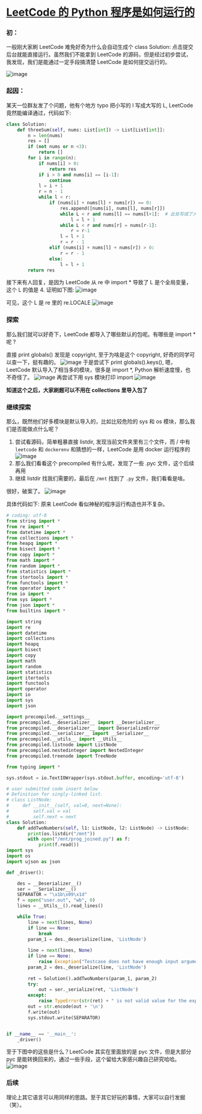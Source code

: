# [LeetCode 的 Python 程序是如何运行的](https://github.com/yihong0618/gitblog/issues/205)

### 初：
一般刚大家刷 LeetCode 难免好奇为什么会自动生成个 class Solution: 点击提交后台就能直接运行。虽然我们不能拿到 LeetCode 的源码，但是经过初步尝试，我发现，我们是能通过一定手段搞清楚 LeetCode 是如何提交运行的。

![image](https://user-images.githubusercontent.com/15976103/106418054-60617500-6490-11eb-92c8-b940b56ce531.png)

### 起因：

某天一位群友发了个问题，他有个地方 typo 把小写的 l 写成大写的 L, LeetCode 竟然能编译通过，代码如下:
```python
class Solution:
    def threeSum(self, nums: List[int]) -> List[List[int]]:
        n = len(nums)
        res = []
        if (not nums or n <3):
            return []
        for i in range(n):
            if nums[i] > 0:
                return res
            if i > 0 and nums[i] == [i-1]:
                continue
            l = i + 1
            r = n - 1
            while l < r:
                if (nums[i] + nums[l] + nums[r]) == 0:
                    res.append([nums[i], nums[l], nums[r]])
                    while L < r and nums[l] == nums[l+1]:  # 此处写成了大写的 L
                        l = l + 1
                    while L < r and nums[r] = nums[r-1]:
                        r = r-1
                    l = l + 1
                    r = r - 1
                elif (nums[i] + nums[l] + nums[r]) > 0:
                    r = r - 1
                else:
                    l = l + 1
        return res
```
接下来有人回复，是因为 LeetCode 从 re 中 import * 导致了 L 是个全局变量，这个 L 的值是 4. 证明如下图:
![image](https://user-images.githubusercontent.com/15976103/106418536-88050d00-6491-11eb-9393-67745a910821.png)

可见，这个 L 是 re 里的 re.LOCALE
![image](https://user-images.githubusercontent.com/15976103/106418616-bedb2300-6491-11eb-9e3c-87ecf979d234.png)

### 探索

那么我们就可以好奇下，LeetCode 都导入了哪些默认的包呢。有哪些是 import * 呢 ?

直接 print globals() 发现是 copyright, 至于为啥是这个 copyright, 好奇的同学可以查一下，挺有趣的。
![image](https://user-images.githubusercontent.com/15976103/106419165-d23abe00-6492-11eb-8f4d-4355f250fc65.png)
于是尝试下 print globals().keys(), 嗯，LeetCode 默认导入了相当多的模块，很多是 import *, Python 解析速度慢，也不奇怪了。
![image](https://user-images.githubusercontent.com/15976103/106419271-15952c80-6493-11eb-9192-7618b7769d65.png)
再尝试下用 sys 模块打印 import
![image](https://user-images.githubusercontent.com/15976103/106419347-44130780-6493-11eb-9838-a123d07b8dd1.png)

**知道这个之后，大家刷题可以不用在 collections 里导入包了**

### 继续探索

那么，既然他们好多模块是默认导入的，比如比较危险的 sys 和 os 模块，那么我们是否能做点什么呢？
1. 尝试看源码，简单粗暴直接 listdir, 发现当前文件夹里有三个文件，而 / 中有 `leetcode` 和 `dockerenv` 和猜想的一样，LeetCode 是用 docker 运行程序的
![image](https://user-images.githubusercontent.com/15976103/106419541-a5d37180-6493-11eb-92f1-fd29d4402e16.png)
2. 那么我们看看这个 precompiled 有什么呢，发现了一些 .pyc 文件，这个后续再用
3. 继续 listdir 找我们需要的，最后在 `/mnt` 找到了 `.py` 文件，我们看看是啥。

很好，破案了。
![image](https://user-images.githubusercontent.com/15976103/106420010-b89a7600-6494-11eb-88f6-e67510a25176.png)

具体代码如下: 原来 LeetCode 看似神秘的程序运行构造也并不复杂。
```python
# coding: utf-8
from string import *
from re import *
from datetime import *
from collections import *
from heapq import *
from bisect import *
from copy import *
from math import *
from random import *
from statistics import *
from itertools import *
from functools import *
from operator import *
from io import *
from sys import *
from json import *
from builtins import *

import string
import re
import datetime
import collections
import heapq
import bisect
import copy
import math
import random
import statistics
import itertools
import functools
import operator
import io
import sys
import json

import precompiled.__settings__
from precompiled.__deserializer__ import __Deserializer__
from precompiled.__deserializer__ import DeserializeError
from precompiled.__serializer__ import __Serializer__
from precompiled.__utils__ import __Utils__
from precompiled.listnode import ListNode
from precompiled.nestedinteger import NestedInteger
from precompiled.treenode import TreeNode

from typing import *

sys.stdout = io.TextIOWrapper(sys.stdout.buffer, encoding='utf-8')

# user submitted code insert below
# Definition for singly-linked list.
# class ListNode:
#     def __init__(self, val=0, next=None):
#         self.val = val
#         self.next = next
class Solution:
    def addTwoNumbers(self, l1: ListNode, l2: ListNode) -> ListNode:
        print(os.listdir("/mnt"))
        with open("/mnt/prog_joined.py") as f:
            print(f.read())
import sys
import os
import ujson as json

def _driver():

    des = __Deserializer__()
    ser = __Serializer__()
    SEPARATOR = "\x1b\x09\x1d"
    f = open("user.out", "wb", 0)
    lines = __Utils__().read_lines()

    while True:
        line = next(lines, None)
        if line == None:
            break
        param_1 = des._deserialize(line, 'ListNode')
        
        line = next(lines, None)
        if line == None:
            raise Exception("Testcase does not have enough input arguments. Expected argument 'l2'")
        param_2 = des._deserialize(line, 'ListNode')
        
        ret = Solution().addTwoNumbers(param_1, param_2)
        try:
            out = ser._serialize(ret, 'ListNode')
        except:
            raise TypeError(str(ret) + " is not valid value for the expected return type ListNode");
        out = str.encode(out + '\n')
        f.write(out)
        sys.stdout.write(SEPARATOR)


if __name__ == '__main__':
    _driver()
```
至于下图中的这些是什么？LeetCode 其实在里面放的是 pyc 文件，但是大部分 pyc 是能转换回来的，通过一些手段，这个留给大家感兴趣自己研究哈哈。
![image](https://user-images.githubusercontent.com/15976103/106420161-044d1f80-6495-11eb-82d7-1e1346cf5510.png)

### 后续

理论上其它语言可以用同样的思路。至于其它好玩的事情，大家可以自行发掘（笑）。












